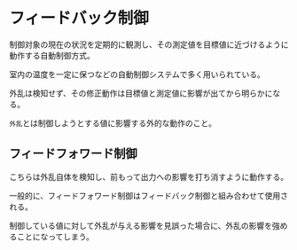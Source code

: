# フィードバック制御

制御対象の現在の状況を定期的に観測し、その測定値を目標値に近づけるように動作する自動制御方式。

室内の温度を一定に保つなどの自動制御システムで多く用いられている。

外乱は検知せず、その修正動作は目標値と測定値に影響が出てから明らかになる。

`外乱`とは制御しようとする値に影響する外的な動作のこと。

## フィードフォワード制御

こちらは外乱自体を検知し、前もって出力への影響を打ち消すように動作する。

一般的に、フィードフォワード制御はフィードバック制御と組み合わせて使用される。

制御している値に対して外乱が与える影響を見誤った場合に、外乱の影響を強めることになってしまう。

